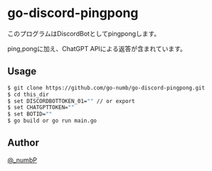 # go-discord-pingpong
このプログラムはDiscordBotとしてpingpongします。

ping,pongに加え、ChatGPT APIによる返答が含まれています。

## Usage
```sh
$ git clone https://github.com/go-numb/go-discord-pingpong.git
$ cd this_dir
$ set DISCORDBOTTOKEN_01="" // or export
$ set CHATGPTTOKEN=""
$ set BOTID=""
$ go build or go run main.go
```


## Author

[@_numbP](https://twitter.com/_numbP)